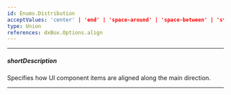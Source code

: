 ```yaml
---
id: Enums.Distribution
acceptValues: 'center' | 'end' | 'space-around' | 'space-between' | 'start'
type: Union
references: dxBox.Options.align
---
```

---
##### shortDescription
Specifies how UI component items are aligned along the main direction.

---
